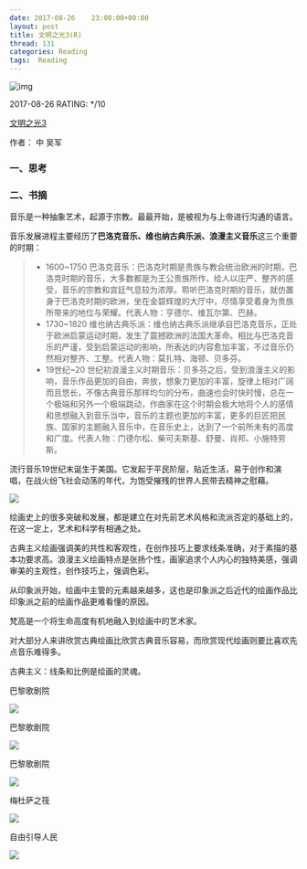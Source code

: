 ```yaml
---
date: 2017-08-26    23:00:00+00:00
layout: post
title: 文明之光3(R)
thread: 131
categories: Reading
tags:  Reading
---
```


![img](https://images-cn.ssl-images-amazon.com/images/I/51EbAFxrQaL.jpg)

2017-08-26 RATING:  */10

[文明之光3](https://www.amazon.cn/%E6%96%87%E6%98%8E%E4%B9%8B%E5%85%89-%E5%90%B4%E5%86%9B/dp/B00QFK9DBQ)

作者： 中 吴军

### 一、思考



### 二、书摘

音乐是一种抽象艺术，起源于宗教。最最开始，是被视为与上帝进行沟通的语言。

音乐发展进程主要经历了**巴洛克音乐、维也纳古典乐派、浪漫主义音乐**这三个重要的时期：

> - 1600~1750 巴洛克音乐：巴洛克时期是贵族与教会统治欧洲的时期，巴洛克时期的音乐，大多数都是为王公贵族所作，给人以庄严、整齐的感受，音乐的宗教和宫廷气息较为浓厚。聆听巴洛克时期的音乐，就仿置身于巴洛克时期的欧洲，坐在金碧辉煌的大厅中，尽情享受着身为贵族所带来的地位与荣耀。代表人物：亨德尔、维瓦尔第、巴赫。
> - 1730~1820 维也纳古典乐派：维也纳古典乐派继承自巴洛克音乐，正处于欧洲启蒙运动时期，发生了震撼欧洲的法国大革命。相比与巴洛克音乐的严谨，受到启蒙运动的影响，所表达的内容愈加丰富，不过音乐仍然相对整齐、工整。代表人物：莫扎特、海顿、贝多芬。
> - 19世纪~20 世纪初浪漫主义时期音乐：贝多芬之后，受到浪漫主义的影响，音乐作品更加的自由，奔放，想象力更加的丰富，旋律上相对广阔而且悠长，不像古典音乐那样均匀的分布，曲速也会时快时慢，总在一个极端和另外一个极端跳动，作曲家在这个时期会极大地将个人的感情和思想融入到音乐当中，音乐的主题也更加的丰富，更多的巨匠把民族、国家的主题融入音乐中，在音乐史上，达到了一个前所未有的高度和广度。代表人物：门德尔松、柴可夫斯基、舒曼、肖邦、小施特劳斯。

流行音乐19世纪末诞生于美国。它发起于平民阶层，贴近生活，易于创作和演唱，在战火纷飞社会动荡的年代，为饱受摧残的世界人民带去精神之慰藉。

![](/images/文明之光3/流行音乐发展史.png)

绘画史上的很多突破和发展，都是建立在对先前艺术风格和流派否定的基础上的，在这一定上，艺术和科学有相通之处。

古典主义绘画强调美的共性和客观性，在创作技巧上要求线条准确，对于素描的基本功要求高。浪漫主义绘画特点是张扬个性，画家追求个人内心的独特美感，强调审美的主观性，创作技巧上，强调色彩。

从印象派开始，绘画中主管的元素越来越多，这也是印象派之后近代的绘画作品比印象派之前的绘画作品更难看懂的原因。

梵高是一个将生命高度有机地融入到绘画中的艺术家。

对大部分人来讲欣赏古典绘画比欣赏古典音乐容易，而欣赏现代绘画则要比喜欢先点音乐难得多。

古典主义：线条和比例是绘画的灵魂。

巴黎歌剧院

![](/images/文明之光3/巴黎歌剧院1.png)

巴黎歌剧院

![](/images/文明之光3/巴黎歌剧院2.png)

巴黎歌剧院

![](/images/文明之光3/巴黎歌剧院3.png)

梅杜萨之筏

![](/images/文明之光3/梅杜萨之筏.jpg)

自由引导人民

![](/images/文明之光3/自由引导人民.jpg)